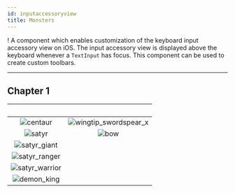 ```yaml
---
id: inputaccessoryview
title: Monsters
---
```


!
A component which enables customization of the keyboard input accessory view on iOS. The input accessory view is displayed above the keyboard whenever a `TextInput` has focus. This component can be used to create custom toolbars.

---

## Chapter 1

|                            ⠀                             |                                 ⠀                                 |
| :------------------------------------------------------: | :---------------------------------------------------------------: |
|     ![centaur](/img/khloe/characters/centaur_x.png)      | ![wingtip_swordspear_x](img/khloe/items/wingtip_swordspear_x.png) |
|         ![satyr](img/khloe/characters/satyr.png)         |                  ![bow](img/khloe/items/bow.png)                  |
|  ![satyr_giant](img/khloe/characters/satyr_giant_x.png)  |
| ![satyr_ranger](img/khloe/characters/satyr_ranger_x.png) |
| ![satyr_warrior](img/khloe/characters/satyr_warrior.png) |
|    ![demon_king](img/khloe/characters/demon_king.png)    |
